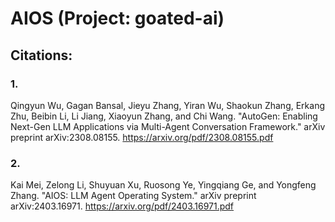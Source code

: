 # AIOS (Project: goated-ai)

## Citations:

### 1.

Qingyun Wu, Gagan Bansal, Jieyu Zhang, Yiran Wu, Shaokun Zhang, Erkang Zhu, Beibin Li, Li Jiang, Xiaoyun Zhang, and Chi Wang. "AutoGen: Enabling Next-Gen LLM Applications via Multi-Agent Conversation Framework." arXiv preprint arXiv:2308.08155. https://arxiv.org/pdf/2308.08155.pdf

### 2.

Kai Mei, Zelong Li, Shuyuan Xu, Ruosong Ye, Yingqiang Ge, and Yongfeng Zhang. "AIOS: LLM Agent Operating System." arXiv preprint arXiv:2403.16971. https://arxiv.org/pdf/2403.16971.pdf
